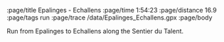 :page/title Epalinges - Echallens 
:page/time 1:54:23
:page/distance 16.9
:page/tags run
:page/trace /data/Epalinges_Echallens.gpx
:page/body

Run from Epalinges to Echallens along the Sentier du Talent.
